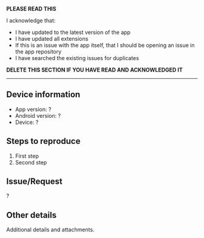 **PLEASE READ THIS**

I acknowledge that:

- I have updated to the latest version of the app
- I have updated all extensions
- If this is an issue with the app itself, that I should be opening an issue in the app repository
- I have searched the existing issues for duplicates

**DELETE THIS SECTION IF YOU HAVE READ AND ACKNOWLEDGED IT**

---

## Device information
* App version: ?
* Android version: ?
* Device: ?

## Steps to reproduce
1. First step
2. Second step

## Issue/Request
?

## Other details
Additional details and attachments.
